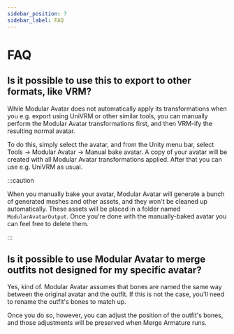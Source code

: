```yaml
---
sidebar_position: 7
sidebar_label: FAQ
---
```


# FAQ

## Is it possible to use this to export to other formats, like VRM?

While Modular Avatar does not automatically apply its transformations when you e.g. export using UniVRM or other similar tools,
you can manually perform the Modular Avatar transformations first, and then VRM-ify the resulting normal avatar.

To do this, simply select the avatar, and from the Unity menu bar, select Tools -> Modular Avatar -> Manual bake avatar.
A copy of your avatar will be created with all Modular Avatar transformations applied. After that you can use e.g. UniVRM as usual.

:::caution

When you manually bake your avatar, Modular Avatar will generate a bunch of generated meshes and other assets, and they won't be cleaned up automatically.
These assets will be placed in a folder named `ModularAvatarOutput`. Once you're done with the manually-baked avatar you can feel free to delete them.

:::

## Is it possible to use Modular Avatar to merge outfits not designed for my specific avatar?

Yes, kind of. Modular Avatar assumes that bones are named the same way between the original avatar and the outfit. If this is not the case, you'll need to rename the outfit's bones to match up.

Once you do so, however, you can adjust the position of the outfit's bones, and those adjustments will be preserved when Merge Armature runs.